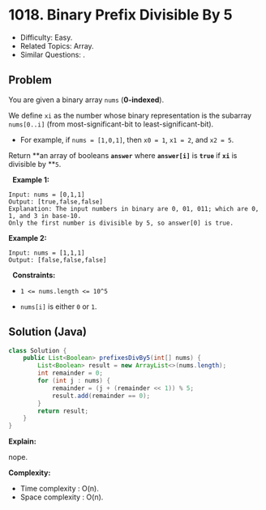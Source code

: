 # 1018. Binary Prefix Divisible By 5

- Difficulty: Easy.
- Related Topics: Array.
- Similar Questions: .

## Problem

You are given a binary array ```nums``` (**0-indexed**).

We define ```xi``` as the number whose binary representation is the subarray ```nums[0..i]``` (from most-significant-bit to least-significant-bit).


	
- For example, if ```nums = [1,0,1]```, then ```x0 = 1```, ```x1 = 2```, and ```x2 = 5```.


Return **an array of booleans **```answer```** where **```answer[i]```** is **```true```** if **```xi```** is divisible by **```5```.

 
**Example 1:**

```
Input: nums = [0,1,1]
Output: [true,false,false]
Explanation: The input numbers in binary are 0, 01, 011; which are 0, 1, and 3 in base-10.
Only the first number is divisible by 5, so answer[0] is true.
```

**Example 2:**

```
Input: nums = [1,1,1]
Output: [false,false,false]
```

 
**Constraints:**


	
- ```1 <= nums.length <= 10^5```
	
- ```nums[i]``` is either ```0``` or ```1```.



## Solution (Java)

```java
class Solution {
    public List<Boolean> prefixesDivBy5(int[] nums) {
        List<Boolean> result = new ArrayList<>(nums.length);
        int remainder = 0;
        for (int j : nums) {
            remainder = (j + (remainder << 1)) % 5;
            result.add(remainder == 0);
        }
        return result;
    }
}
```

**Explain:**

nope.

**Complexity:**

* Time complexity : O(n).
* Space complexity : O(n).
